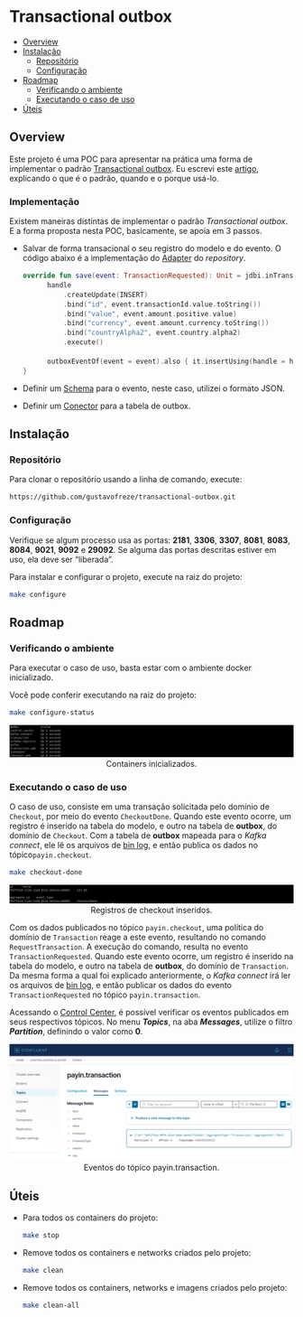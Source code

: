 # Transactional outbox

* [Overview](#overview)
* [Instalação](#installation)
    - [Repositório](#repository)
    - [Configuração](#configure)
* [Roadmap](#roadmap)
    - [Verificando o ambiente](#checking)
    - [Executando o caso de uso](#run_use_case)
* [Úteis](#useful)

<!--suppress HtmlDeprecatedAttribute -->

<div id="overview"></div> 

## Overview

Este projeto é uma POC para apresentar na prática uma forma de implementar o
padrão [Transactional outbox](https://microservices.io/patterns/data/transactional-outbox.html). Eu escrevi
este [artigo](https://medium.com/@gustavo.freze/transactional-outbox-ea8294070f28), explicando o que é o padrão, quando e o porque usá-lo.

### Implementação

Existem maneiras distintas de implementar o padrão _Transactional outbox_. E a forma proposta nesta POC, basicamente,
se apoia em 3 passos.

- Salvar de forma transacional o seu registro do modelo e do evento. O código abaixo é a implementação
  do [Adapter](./transaction/src/main/kotlin/driven/transaction/repository/Adapter.kt) do _repository_.

  ```kotlin
  override fun save(event: TransactionRequested): Unit = jdbi.inTransactionUnchecked { handle ->
        handle
            .createUpdate(INSERT)
            .bind("id", event.transactionId.value.toString())
            .bind("value", event.amount.positive.value)
            .bind("currency", event.amount.currency.toString())
            .bind("countryAlpha2", event.country.alpha2)
            .execute()

        outboxEventOf(event = event).also { it.insertUsing(handle = handle) }
  }
  ```

- Definir um [Schema](./transaction/src/main/resources/kafka/schemas) para o evento, neste caso, utilizei o formato
  JSON.

- Definir um [Conector](./transaction/src/main/resources/kafka/connectors) para a tabela de outbox.

<div id='installation'></div> 

## Instalação

<div id='repository'></div> 

### Repositório

Para clonar o repositório usando a linha de comando, execute:

```bash
https://github.com/gustavofreze/transactional-outbox.git
```

<div id='configure'></div> 

### Configuração

Verifique se algum processo usa as portas: **2181**, **3306**, **3307**, **8081**, **8083**, **8084**, **9021**,
**9092** e **29092**. Se alguma das portas descritas estiver em uso, ela deve ser “liberada”.

Para instalar e configurar o projeto, execute na raiz do projeto:

```bash
make configure
```

<div id='roadmap'></div> 

## Roadmap

<div id='checking'></div> 

### Verificando o ambiente

Para executar o caso de uso, basta estar com o ambiente docker inicializado.

Você pode conferir executando na raiz do projeto:

```bash
make configure-status
```

<p align="center">
    <img src="doc/images/roadmap/containers-status.png" alt="Containers inicializados."/>
    <br />
    <tl>Containers inicializados.</tl>
</p>

<div id='run_use_case'></div> 

### Executando o caso de uso

O caso de uso, consiste em uma transação solicitada pelo domínio de `Checkout`, por meio do
evento `CheckoutDone`. Quando este evento ocorre, um registro é inserido na tabela do modelo, e outro
na tabela de **outbox**, do domínio de `Checkout`. Com a tabela de **outbox** mapeada para o _Kafka connect_, ele lê os
arquivos de [bin log](https://dev.mysql.com/doc/internals/en/binary-log-overview.html), e então publica os dados no
tópico`payin.checkout`.

  ```bash
  make checkout-done
  ```

<p align="center">
    <img src="doc/images/roadmap/checkout-done.png" alt="Registros de checkout inseridos."/>
    <br />
    <tl>Registros de checkout inseridos.</tl>
</p>

Com os dados publicados no tópico `payin.checkout`, uma política do domínio de `Transaction` reage a este evento,
resultando no comando `RequestTransaction`. A execução do comando, resulta no evento `TransactionRequested`. Quando este
evento ocorre, um registro é inserido na tabela do modelo, e outro
na tabela de **outbox**, do domínio de `Transaction`.
Da mesma forma a qual foi explicado anteriormente, o _Kafka connect_ irá ler os arquivos de
[bin log](https://dev.mysql.com/doc/internals/en/binary-log-overview.html), e então publicar os dados do evento
`TransactionRequested` no tópico `payin.transaction`.

Acessando o [Control Center](http://localhost:9021/clusters), é possível verificar os eventos publicados em seus
respectivos tópicos. No menu **_Topics_**, na aba **_Messages_**, utilize o filtro **_Partition_**, definindo o valor
como **0**.

<p align="center">
    <img src="doc/images/roadmap/message-viewer.png" alt="Eventos do tópico payin.transaction."/>
    <br />
    <tl>Eventos do tópico payin.transaction.</tl>
</p>

<div id="useful"></div> 

## Úteis

- Para todos os containers do projeto:

  ```bash
  make stop
  ```

- Remove todos os containers e networks criados pelo projeto:

  ```bash
  make clean
  ```

- Remove todos os containers, networks e imagens criados pelo projeto:

  ```bash
  make clean-all
  ```
